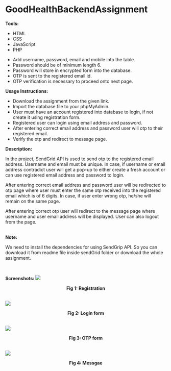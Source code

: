 # GoodHealthBackendAssignment
<b>Tools:</b>
<ul><li> HTML </li><li> CSS </li><li> JavaScript </li><li> PHP</li></ul>

<ul><li>Add username, password, email and mobile into the table.</li><li>Password should be of minimum length 6.</li><li>Password will store in encrypted form into the database. </li><li> OTP is sent to the registered email id.</li><li>OTP verification is necessary to proceed onto next page. </li></ul>

<b>Usage Instructions: </b> <ul><li> Download the assignment from the given link. </li><li> Import the database file to your phpMyAdmin. </li><li> User must have an account registered into database to login, if not create it using registration form. </li><li> Registered user can login using email address and password.</li><li> After entering correct email address and password user will otp to their registered email.</li><li> Verify the otp and redirect to message page. </li></ul>

<b>Description: </b>
<p>In the project, SendGrid API is used to send otp to the registered email address. Username and email must be unique. In case, if username or email address contradict user will get a pop-up to either create a fresh account or can use registered email address and password to login.  </p>
<p>After entering correct email address and password user will be redirected to otp page where user must enter the same otp received into the registered email which is of 6 digits. In case, if user enter wrong otp, he/she will remain on the same page.</p> 
<p>After entering correct otp user will redirect to the message page where username and user email address will be displayed. User can also logout from the page. </p><br>
<b>Note: </b><p>We need to install the dependencies for using SendGrip API. So you can download it from readme file inside sendGrid folder or download the whole assignment.</p> <br>


<b>Screenshots: </b>
  <img src="https://user-images.githubusercontent.com/48478625/85928902-480ff300-b8ce-11ea-817a-240b990c05ff.png">
  <p align="center"><b>Fig 1: Registration</b></p><br>

<img src="https://user-images.githubusercontent.com/48478625/85928941-8c9b8e80-b8ce-11ea-9fc1-e953c95ff556.png">
<p align="center"><b>Fig 2: Login form</b></p><br>
<img src="https://user-images.githubusercontent.com/48478625/85929037-0a5f9a00-b8cf-11ea-90d5-b5fdab0a4ee9.png">
<p align="center"><b>Fig 3: OTP form</b></p><br>
<img src="https://user-images.githubusercontent.com/48478625/85928993-ccfb0c80-b8ce-11ea-9309-febbb75831ee.png">
<p align="center"><b>Fig 4: Messgae</b></p>
